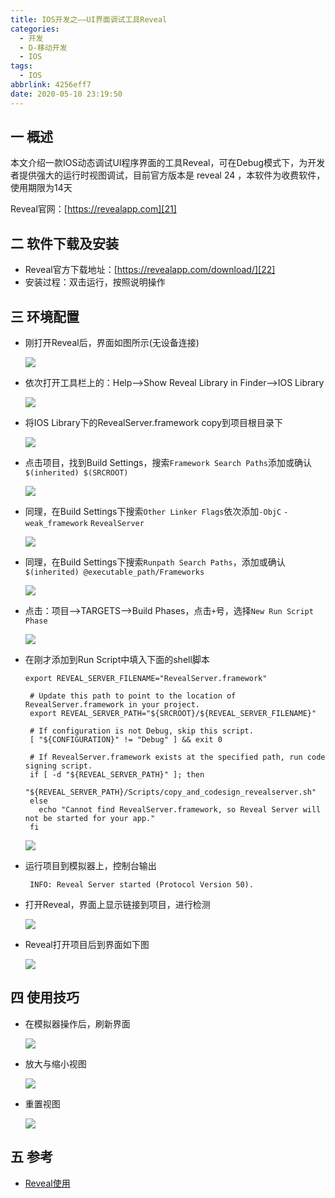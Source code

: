 ```yaml
---
title: IOS开发之——UI界面调试工具Reveal
categories:
  - 开发
  - D-移动开发
  - IOS
tags:
  - IOS
abbrlink: 4256eff7
date: 2020-05-10 23:19:50
---
```

## 一 概述

本文介绍一款IOS动态调试UI程序界面的工具Reveal，可在Debug模式下，为开发者提供强大的运行时视图调试，目前官方版本是 reveal 24 ，本软件为收费软件，使用期限为14天  

Reveal官网：[https://revealapp.com][21]

<!--more-->

## 二 软件下载及安装

* Reveal官方下载地址：[https://revealapp.com/download/][22]
* 安装过程：双击运行，按照说明操作

## 三 环境配置

* 刚打开Reveal后，界面如图所示(无设备连接)

  ![][1]
  
* 依次打开工具栏上的：Help——>Show Reveal Library in Finder——>IOS Library

  ![][2]
  
* 将IOS Library下的RevealServer.framework copy到项目根目录下

  ![][3]

* 点击项目，找到Build Settings，搜索`Framework Search Paths`添加或确认`$(inherited) $(SRCROOT)`

  ![][4]
  
* 同理，在Build Settings下搜索`Other Linker Flags`依次添加`-ObjC` `-weak_framework`  `RevealServer`

  ![][5]
  
* 同理，在Build Settings下搜索`Runpath Search Paths`，添加或确认`$(inherited) @executable_path/Frameworks`

  ![][6]
  
* 点击：项目—>TARGETS—>Build Phases，点击`+`号，选择`New Run Script Phase`

  ![][7]
  
* 在刚才添加到Run Script中填入下面的shell脚本

  ```
  export REVEAL_SERVER_FILENAME="RevealServer.framework"
  
   # Update this path to point to the location of RevealServer.framework in your project.
   export REVEAL_SERVER_PATH="${SRCROOT}/${REVEAL_SERVER_FILENAME}"
  
   # If configuration is not Debug, skip this script.
   [ "${CONFIGURATION}" != "Debug" ] && exit 0
  
   # If RevealServer.framework exists at the specified path, run code signing script.
   if [ -d "${REVEAL_SERVER_PATH}" ]; then
     "${REVEAL_SERVER_PATH}/Scripts/copy_and_codesign_revealserver.sh"
   else
     echo "Cannot find RevealServer.framework, so Reveal Server will not be started for your app."
   fi
  ```

  ![][8]
  
* 运行项目到模拟器上，控制台输出

  ```
   INFO: Reveal Server started (Protocol Version 50).
  ```

* 打开Reveal，界面上显示链接到项目，进行检测

  ![][9]
  
* Reveal打开项目后到界面如下图

  ![][10]

## 四 使用技巧

* 在模拟器操作后，刷新界面

  ![][11]
  
* 放大与缩小视图

  ![][12]

* 重置视图

  ![][13]

## 五 参考

* [Reveal使用][23]



[1]:https://raw.githubusercontent.com/PGzxc/CDN/master/blog-ios/ios-reveal-open-first.png
[2]:https://raw.githubusercontent.com/PGzxc/CDN/master/blog-ios/ios-reveal-help-show-folder.png
[3]:https://raw.githubusercontent.com/PGzxc/CDN/master/blog-ios/ios-reveal-copy-to-project.png
[4]:https://raw.githubusercontent.com/PGzxc/CDN/master/blog-ios/ios-reveal-framework-search-path-config.png
[5]:https://raw.githubusercontent.com/PGzxc/CDN/master/blog-ios/ios-reveal-other-linker-flags-config.png
[6]:https://raw.githubusercontent.com/PGzxc/CDN/master/blog-ios/ios-reveal-buildsetting-runpath-search-path.png
[7]:https://raw.githubusercontent.com/PGzxc/CDN/master/blog-ios/ios-reveal-buildphases-new-run-script.png
[8]:https://raw.githubusercontent.com/PGzxc/CDN/master/blog-ios/ios-reveal-run-script-add-shell.png
[9]:https://raw.githubusercontent.com/PGzxc/CDN/master/blog-ios/ios-reveal-choice-an-app-inspect.png
[10]:https://raw.githubusercontent.com/PGzxc/CDN/master/blog-ios/ios-reveal-open-choice-app.png
[11]:https://raw.githubusercontent.com/PGzxc/CDN/master/blog-ios/ios-reveal-refresh-view.png
[12]:https://raw.githubusercontent.com/PGzxc/CDN/master/blog-ios/ios-reveal-big-small-view.png
[13]:https://raw.githubusercontent.com/PGzxc/CDN/master/blog-ios/ios-reveal-reset-view.png



[21]:https://revealapp.com/
[22]:https://revealapp.com/download/
[23]:https://www.jianshu.com/p/257bdaaef74c